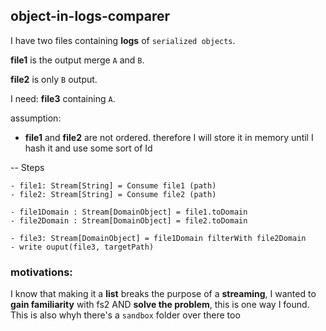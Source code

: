 ## object-in-logs-comparer

I have two files containing **logs** of `serialized objects`.

**file1** is the output merge `A` and `B`.

**file2** is only `B` output.

I need: **file3** containing `A`.

assumption: 
- **file1** and **file2** are not ordered. therefore I will store it in memory until I hash it and use some sort of Id

-- Steps

    - file1: Stream[String] = Consume file1 (path)
    - file2: Stream[String] = Consume file2 (path)
    
    - file1Domain : Stream[DomainObject] = file1.toDomain
    - file2Domain : Stream[DomainObject] = file2.toDomain

    - file3: Stream[DomainObject] = file1Domain filterWith file2Domain
    - write ouput(file3, targetPath)


### motivations:
I know that making it a **list** breaks the purpose of a **streaming**, I wanted to **gain familiarity** with fs2 AND **solve the problem**, this is one way I found. This is also whyh there's a `sandbox` folder over there too 
